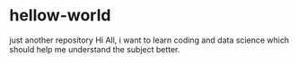 # hellow-world
just another repository
Hi All, 
i want to learn coding and data science which should help me understand the subject better.

